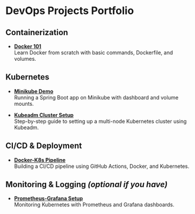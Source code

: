 # DevOps Projects Portfolio

## Containerization

- **[Docker 101](https://github.com/yourusername/docker-101)**  
  Learn Docker from scratch with basic commands, Dockerfile, and volumes.

## Kubernetes

- **[Minikube Demo](https://github.com/yourusername/minikube-demo)**  
  Running a Spring Boot app on Minikube with dashboard and volume mounts.

- **[Kubeadm Cluster Setup](https://github.com/yourusername/kubeadm-cluster-setup)**  
  Step-by-step guide to setting up a multi-node Kubernetes cluster using Kubeadm.

## CI/CD & Deployment

- **[Docker-K8s Pipeline](https://github.com/yourusername/docker-k8s-pipeline)**  
  Building a CI/CD pipeline using GitHub Actions, Docker, and Kubernetes.

## Monitoring & Logging *(optional if you have)*
- **[Prometheus-Grafana Setup](https://github.com/yourusername/prometheus-grafana)**  
  Monitoring Kubernetes with Prometheus and Grafana dashboards.

